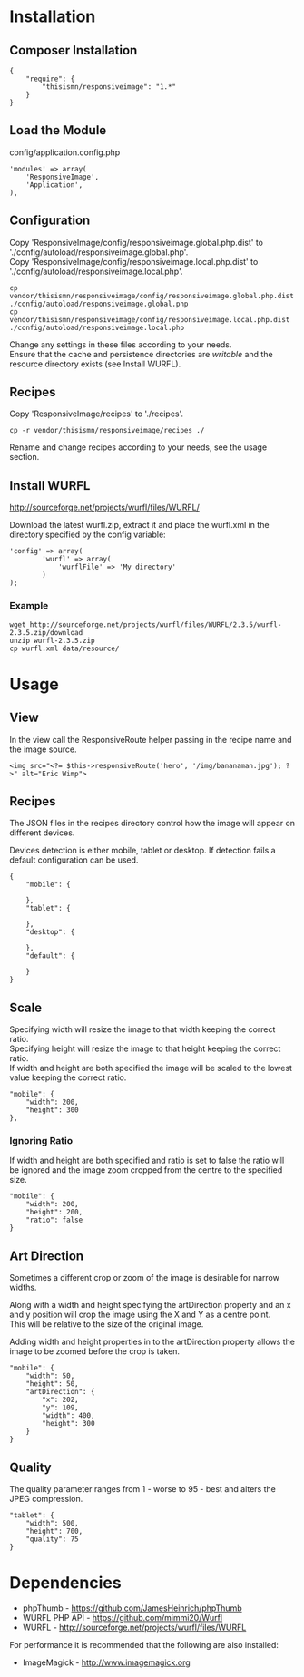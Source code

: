 # Installation
## Composer Installation
```
{
    "require": {
        "thisismn/responsiveimage": "1.*"
    }
}
```

## Load the Module

config/application.config.php
```
'modules' => array(
    'ResponsiveImage',
    'Application',
),
```

## Configuration
Copy 'ResponsiveImage/config/responsiveimage.global.php.dist' to './config/autoload/responsiveimage.global.php'.  
Copy 'ResponsiveImage/config/responsiveimage.local.php.dist' to './config/autoload/responsiveimage.local.php'. 

```
cp vendor/thisismn/responsiveimage/config/responsiveimage.global.php.dist ./config/autoload/responsiveimage.global.php
cp vendor/thisismn/responsiveimage/config/responsiveimage.local.php.dist ./config/autoload/responsiveimage.local.php
```

Change any settings in these files according to your needs.  
Ensure that the cache and persistence directories are _writable_ and the resource directory exists (see Install WURFL).

## Recipes
Copy 'ResponsiveImage/recipes' to './recipes'.

```
cp -r vendor/thisismn/responsiveimage/recipes ./
```

Rename and change recipes according to your needs, see the usage section.

## Install WURFL
http://sourceforge.net/projects/wurfl/files/WURFL/

Download the latest wurfl.zip, extract it and place the wurfl.xml in the directory specified by the config variable:
```
'config' => array(
        'wurfl' => array(
            'wurflFile' => 'My directory'
        )
);
```

### Example
```
wget http://sourceforge.net/projects/wurfl/files/WURFL/2.3.5/wurfl-2.3.5.zip/download
unzip wurfl-2.3.5.zip
cp wurfl.xml data/resource/
```

# Usage


## View
In the view call the ResponsiveRoute helper passing in the recipe name and the image source.
```
<img src="<?= $this->responsiveRoute('hero', '/img/bananaman.jpg'); ?>" alt="Eric Wimp">
```

## Recipes
The JSON files in the recipes directory control how the image will appear on different devices.

Devices detection is either mobile, tablet or desktop. If detection fails a default configuration can be used.

```
{
    "mobile": {
         
    },
    "tablet": {
 
    },
    "desktop": {
 
    },
    "default": {
 
    }
}
```

## Scale
Specifying width will resize the image to that width keeping the correct ratio.  
Specifying height will resize the image to that height keeping the correct ratio.  
If width and height are both specified the image will be scaled to the lowest value keeping the correct ratio.
```
"mobile": {
    "width": 200,
    "height": 300
},
```

### Ignoring Ratio
If width and height are both specified and ratio is set to false the ratio will be ignored and the image zoom cropped from the centre to the specified size.
```
"mobile": {
    "width": 200,
    "height": 200,
    "ratio": false
}
```

## Art Direction
Sometimes a different crop or zoom of the image is desirable for narrow widths.

Along with a width and height specifying the artDirection property and an x and y position will crop the image using the X and Y as a centre point.  
This will be relative to the size of the original image.

Adding width and height properties in to the artDirection property allows the image to be zoomed before the crop is taken.
```
"mobile": {
    "width": 50,
    "height": 50,
    "artDirection": {
        "x": 202,
        "y": 109,
        "width": 400,
        "height": 300
    }
}
```

## Quality
The quality parameter ranges from 1 - worse to 95 - best and alters the JPEG compression.
```
"tablet": {
    "width": 500,
    "height": 700,
    "quality": 75
}
```

# Dependencies
* phpThumb - https://github.com/JamesHeinrich/phpThumb
* WURFL PHP API - https://github.com/mimmi20/Wurfl
* WURFL - http://sourceforge.net/projects/wurfl/files/WURFL

For performance it is recommended that the following are also installed:
* ImageMagick - http://www.imagemagick.org

